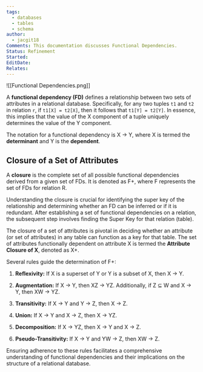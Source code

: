 ```yaml
---
tags:
  - databases
  - tables
  - schema
author:
  - jacgit18
Comments: This documentation discusses Functional Dependencies.
Status: Refinement
Started: 
EditDate: 
Relates:
---
```



![[Functional Dependencies.png]]

A **functional dependency (FD)** defines a relationship between two sets of attributes in a relational database. Specifically, for any two tuples `t1` and `t2` in relation `r`, if `t1[X] = t2[X]`, then it follows that `t1[Y] = t2[Y]`. In essence, this implies that the value of the X component of a tuple uniquely determines the value of the Y component.

The notation for a functional dependency is X → Y, where X is termed the **determinant** and Y is the **dependent**.

## Closure of a Set of Attributes

A **closure** is the complete set of all possible functional dependencies derived from a given set of FDs. It is denoted as F+, where F represents the set of FDs for relation R.

Understanding the closure is crucial for identifying the super key of the relationship and determining whether an FD can be inferred or if it is redundant. After establishing a set of functional dependencies on a relation, the subsequent step involves finding the Super Key for that relation (table).

The closure of a set of attributes is pivotal in deciding whether an attribute (or set of attributes) in any table can function as a key for that table. The set of attributes functionally dependent on attribute X is termed the **Attribute Closure of X**, denoted as X+.

Several rules guide the determination of F+:

1. **Reflexivity:** If X is a superset of Y or Y is a subset of X, then X → Y.

2. **Augmentation:** If X → Y, then XZ → YZ. Additionally, if Z ⊆ W and X → Y, then XW → YZ.

3. **Transitivity:** If X → Y and Y → Z, then X → Z.

4. **Union:** If X → Y and X → Z, then X → YZ.

5. **Decomposition:** If X → YZ, then X → Y and X → Z.

6. **Pseudo-Transitivity:** If X → Y and YW → Z, then XW → Z.

Ensuring adherence to these rules facilitates a comprehensive understanding of functional dependencies and their implications on the structure of a relational database.